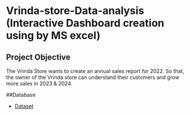 # Vrinda-store-Data-analysis (Interactive Dashboard creation using by MS excel)
## Project Objective
The Vrinda Store wants to create an annual sales report for 2022. So that, the owner of the Vrinda store can understand their customers and grow more sales in 2023 & 2024.

##Database 

- <a href="https://github.com/Shresth062004/Data-Analysis-Dashboard./blob/main/Store%20Data%20Analysis%201.xlsx">Dataset</a>
